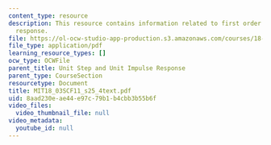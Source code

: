 ```yaml
---
content_type: resource
description: This resource contains information related to first order unit impulse
  response.
file: https://ol-ocw-studio-app-production.s3.amazonaws.com/courses/18-03sc-differential-equations-fall-2011/8aad230eae44e97c79b1b4cbb3b55b6f_MIT18_03SCF11_s25_4text.pdf
file_type: application/pdf
learning_resource_types: []
ocw_type: OCWFile
parent_title: Unit Step and Unit Impulse Response
parent_type: CourseSection
resourcetype: Document
title: MIT18_03SCF11_s25_4text.pdf
uid: 8aad230e-ae44-e97c-79b1-b4cbb3b55b6f
video_files:
  video_thumbnail_file: null
video_metadata:
  youtube_id: null
---
```

